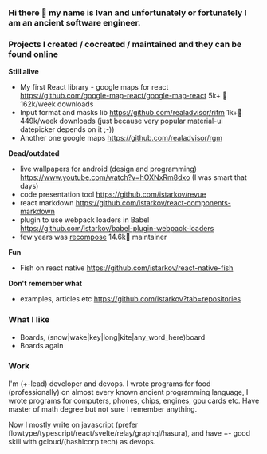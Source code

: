 ### Hi there 👋 my name is Ivan and unfortunately or fortunately I am an ancient software engineer.

### Projects I created / cocreated / maintained and they can be found online

**Still alive**

- My first React library - google maps for react https://github.com/google-map-react/google-map-react 5k+ 🌟 162k/week downloads
- Input format and masks lib https://github.com/realadvisor/rifm 1k+🌟 449k/week downloads (just because very popular material-ui datepicker depends on it ;-))
- Another one google maps https://github.com/realadvisor/rgm

**Dead/outdated**

- live wallpapers for android (design and programming) https://www.youtube.com/watch?v=hOXNxRm8dxo (I was smart that days)
- code presentation tool https://github.com/istarkov/revue
- react markdown https://github.com/istarkov/react-components-markdown
- plugin to use webpack loaders in Babel https://github.com/istarkov/babel-plugin-webpack-loaders
- few years was [recompose](https://github.com/acdlite/recompose) 14.6k🌟 maintainer

**Fun**

- Fish on react native https://github.com/istarkov/react-native-fish

**Don't remember what**

- examples, articles etc https://github.com/istarkov?tab=repositories

### What I like

- Boards, (snow|wake|key|long|kite|any_word_here)board
- Boards again

### Work

I'm (+-lead) developer and devops. I wrote programs for food (professionally) on almost every known ancient programming language, I wrote programs for computers, phones, chips, engines, gpu cards etc. Have master of math degree but not sure I remember anything. 

Now I mostly write on javascript (prefer flowtype/typescript/react/svelte/relay/graphql/hasura), and have +- good skill with gcloud/(hashicorp tech) as devops.

